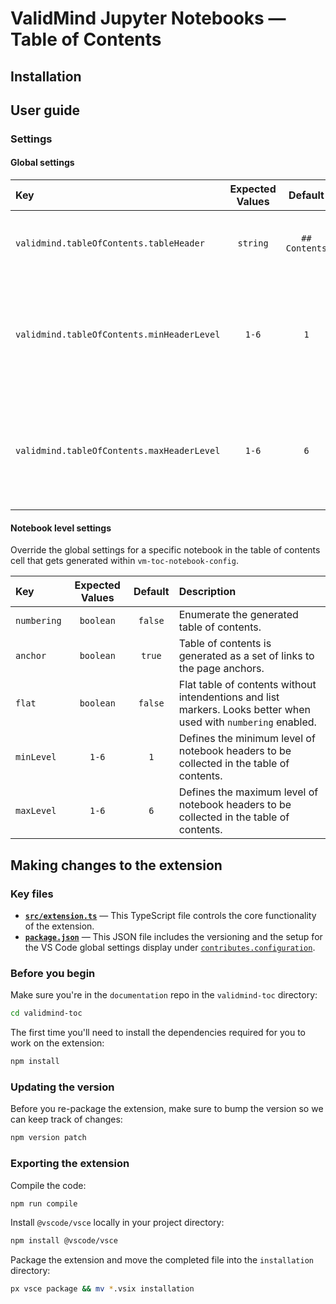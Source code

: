# ValidMind Jupyter Notebooks — Table of Contents


## Installation


## User guide

### Settings

#### Global settings

Key|Expected Values|Default|Description
:---|:---:|:---:|:---
`validmind.tableOfContents.tableHeader`|`string`|`## Contents`|Defines the heading for the table of contents cell.
`validmind.tableOfContents.minHeaderLevel`|`1-6`|`1`|Defines the minimum level of notebook headers to be collected in the table of contents.
`validmind.tableOfContents.maxHeaderLevel`|`1-6`|`6`|Defines the maximum level of notebook headers to be collected in the table of contents.

#### Notebook level settings

Override the global settings for a specific notebook in the table of contents cell that gets generated within `vm-toc-notebook-config`.

Key|Expected Values|Default|Description
:---|:---:|:---:|:---
`numbering`|`boolean`|`false`|Enumerate the generated table of contents.
`anchor`|`boolean`|`true`|Table of contents is generated as a set of links to the page anchors.
`flat`|`boolean`|`false`|Flat table of contents without intendentions and list markers. Looks better when used with `numbering` enabled.
`minLevel`|`1-6`|`1`|Defines the minimum level of notebook headers to be collected in the table of contents.
`maxLevel`|`1-6`|`6`|Defines the maximum level of notebook headers to be collected in the table of contents.

## Making changes to the extension

### Key files

- **[`src/extension.ts`](src/extension.ts)** — This TypeScript file controls the core functionality of the extension.
- **[`package.json`](package.json)** — This JSON file includes the versioning and the setup for the VS Code global settings display under [`contributes.configuration`](https://code.visualstudio.com/api/references/contribution-points#contributes.configuration). 

### Before you begin

Make sure you're in the `documentation` repo in the `validmind-toc` directory:

```bash
cd validmind-toc
```

The first time you'll need to install the dependencies required for you to work on the extension:

```bash
npm install
```

### Updating the version

Before you re-package the extension, make sure to bump the version so we can keep track of changes:

```bash
npm version patch
```

### Exporting the extension

Compile the code:

```bash
npm run compile
```

Install `@vscode/vsce` locally in your project directory:

```bash
npm install @vscode/vsce
```

Package the extension and move the completed file into the `installation` directory:

```bash
px vsce package && mv *.vsix installation
```

